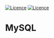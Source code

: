 [![Licence](https://img.shields.io/github/license/bishtanuj/mysql?style=for-the-badge)](./LICENSE)
[![Licence](https://img.shields.io/github/license/bishtanuj/mysql?style=for-the-badge)](./LICENSE)

# MySQL
